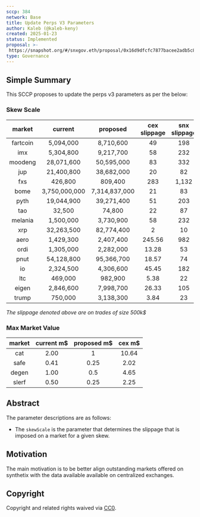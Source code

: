 ```yaml
---
sccp: 384
network: Base
title: Update Perps V3 Parameters
author: Kaleb (@kaleb-keny)
created: 2025-01-23
status: Implemented
proposal: >-
 https://snapshot.org/#/snxgov.eth/proposal/0x16d9dfcfc7877bacee2adb5c81ad2f79dd1a6d4f6d8a61a279dae36fd29d8963
type: Governance
---
```


## Simple Summary

This SCCP proposes to update the perps v3 parameters as per the below:

### Skew Scale

| **market** |  **current**  |  **proposed** | **cex slippage** | **snx slippage** |
|:----------:|:-------------:|:-------------:|:----------------:|:----------------:|
|  fartcoin  |   5,094,000   |   8,710,600   |        49        |        198       |
|     imx    |   5,304,800   |   9,217,700   |        58        |        232       |
|   moodeng  |   28,071,600  |   50,595,000  |        83        |        332       |
|     jup    |   21,400,800  |   38,682,000  |        20        |        82        |
|     fxs    |    426,800    |    809,400    |        283       |       1,132      |
|    bome    | 3,750,000,000 | 7,314,837,000 |        21        |        83        |
|    pyth    |   19,044,900  |   39,271,400  |        51        |        203       |
|     tao    |     32,500    |     74,800    |        22        |        87        |
|   melania  |   1,500,000   |   3,730,900   |        58        |        232       |
|     xrp    |   32,263,500  |   82,774,400  |         2        |        10        |
|    aero    |   1,429,300   |   2,407,400   |      245.56      |        982       |
|    ordi    |   1,305,000   |   2,282,000   |       13.28      |        53        |
|    pnut    |   54,128,800  |   95,366,700  |       18.57      |        74        |
|     io     |   2,324,500   |   4,306,600   |       45.45      |        182       |
|     ltc    |    469,000    |    982,900    |       5.38       |        22        |
|    eigen   |   2,846,600   |   7,998,700   |       26.33      |        105       |
|    trump   |    750,000    |   3,138,300   |       3.84       |        23        |

*The slippage denoted above are on trades of size 500k$*

### Max Market Value

| **market** | **current m$** | **proposed m$** | **cex m$** |
|:----------:|:--------------:|:---------------:|:----------:|
|     cat    |      2.00      |        1        |    10.64   |
|    safe    |      0.41      |       0.25      |    2.02    |
|    degen   |      1.00      |       0.5       |    4.65    |
|    slerf   |      0.50      |       0.25      |    2.25    |


## Abstract


The parameter descriptions are as follows:
- The `skewScale` is the parameter that determines the slippage that is imposed on a market for a given skew.

## Motivation

The main motivation is to be better align outstanding markets offered on synthetix with the data available available on centralized exchanges. 

## Copyright

Copyright and related rights waived via [CC0](https://creativecommons.org/publicdomain/zero/1.0/).
